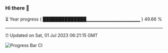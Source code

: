 ### Hi there 👋

⏳ Year progress { ██████████████▁▁▁▁▁▁▁▁▁▁▁▁▁▁▁▁ } 49.66 %

---

⏰ Updated on Sat, 01 Jul 2023 06:21:15 GMT

![Progress Bar CI](https://github.com/liununu/liununu/workflows/Progress%20Bar%20CI/badge.svg)
